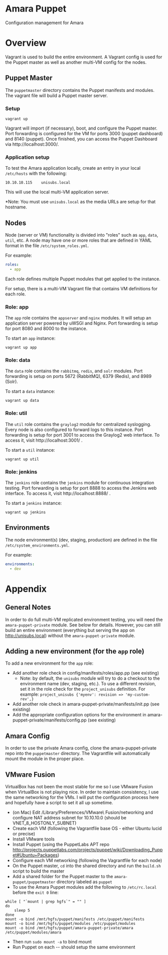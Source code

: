 # Amara Puppet

Configuration management for Amara

# Overview

Vagrant is used to build the entire environment.  A Vagrant config is used for the Puppet master as well as another multi-VM config for the nodes.

## Puppet Master

The `puppetmaster` directory contains the Puppet manifests and modules.  The vagrant file will build a Puppet master server.

### Setup

`vagrant up`

Vagrant will import (if necessary), boot, and configure the Puppet master.  Port forwarding is configured for the VM for ports 3000 (puppet dashboard) and 8140 (puppet).  Once finished, you can access the Puppet Dashboard via http://localhost:3000/.

### Application setup

To test the Amara application locally, create an entry in your local `/etc/hosts` with the following:

`10.10.10.115    unisubs.local`

This will use the local multi-VM application server.

*Note: You must use `unisubs.local` as the media URLs are setup for that hostname.

## Nodes

Node (server or VM) functionality is divided into "roles" such as `app`, `data`, `util`, etc.  A node may have one or more roles that are defined in YAML format in the file `/etc/system_roles.yml`.

For example:

```yaml
roles:
  - app
```

Each role defines multiple Puppet modules that get applied to the instance.

For setup, there is a multi-VM Vagrant file that contains VM definitions for each role.

### Role: app

The `app` role contains the `appserver` and `nginx` modules.  It will setup an application server powered by uWSGI and Nginx.  Port forwarding is setup for port 8080 and 8000 to the instance.

To start an `app` instance:

`vagrant up app`

### Role: data

The `data` role contains the `rabbitmq`, `redis`, and `solr` modules.  Port forwarding is setup on ports 5672 (RabbitMQ), 6379 (Redis), and 8989 (Solr).

To start a `data` instance:

`vagrant up data`

### Role: util

The `util` role contains the `graylog2` module for centralized syslogging.  Every node is also configured to forward logs to this instance.  Port forwarding is setup for port 3001 to access the Graylog2 web interface.  To access it, visit http://localhost:3001/ .

To start a `util` instance:

`vagrant up util`

### Role: jenkins

The `jenkins` role contains the `jenkins` module for continuous integration testing.  Port forwarding is setup for port 8888 to access the Jenkins web interface.  To access it, visit http://localhost:8888/ .

To start a `jenkins` instance:

`vagrant up jenkins`

## Environments

The node environment(s) (dev, staging, production) are defined in the file `/etc/system_environments.yml`.

For example:
```yaml
environments:
  - dev
```

# Appendix

## General Notes

In order to do full multi-VM replicated environment testing, you will need the `amara-puppet-private` module.  See below for details.  However, you can still build an entire environment (everything but serving the app on http://unisubs.local) without the `amara-puppet-private` module.

## Adding a new environment (for the `app` role)

To add a new environment for the `app` role:

* Add another role check in config/manifests/roles/app.pp (see existing)
  * Note: by default, the `unisubs` module will try to do a checkout to the environment name (dev, staging, etc.).  To use a different revision, set it in the role check for the `project_unisubs` definition.  For example: `project_unisubs {'myenv': revision => 'my-custom-rev',}`
* Add another role check in amara-puppet-private/manifests/init.pp (see existing)
* Add the appropriate configuration options for the environment in amara-puppet-private/manifests/config.pp (see existing)

## Amara Config
In order to use the private Amara config, clone the amara-puppet-private repo into the `puppetmaster` directory.  The Vagrantfile will automatically mount the module in the proper place.

## VMware Fusion
VirtualBox has not been the most stable for me so I use VMware Fusion when VirtualBox is not playing nice.  In order to maintain consistency, I use the same networking for the VMs.  I will put the configuration process here and hopefully have a script to set it all up sometime.

* (on Mac) Edit /Library/Preferences/VMware\ Fusion/networking and configure NAT address subnet for 10.10.10.0 (should be VNET_8_HOSTONLY_SUBNET)
* Create each VM (following the Vagrantfile base OS - either Ubuntu lucid or precise)
* Install VMware tools
* Install Puppet (using the PuppetLabs APT repo http://projects.puppetlabs.com/projects/puppet/wiki/Downloading_Puppet#Ubuntu+Packages)
* Configure each VM networking (following the Vagrantfile for each node)
* On the Puppet master, `cd` into the shared directory and run the `build.sh` script to build the master
* Add a shared folder for the Puppet master to the `amara-puppet/puppetmaster` directory labeled as `puppet`
* To use the Amara Puppet modules add the following to `/etc/rc.local` before the `exit 0` line:

```
while [ "`mount | grep hgfs`" = "" ]
do
    sleep 5
done
mount -o bind /mnt/hgfs/puppet/manifests /etc/puppet/manifests
mount -o bind /mnt/hgfs/puppet/modules /etc/puppet/modules
mount -o bind /mnt/hgfs/puppet/amara-puppet-private/amara /etc/puppet/modules/amara
```
* Then run `sudo mount -a` to bind mount
* Run Puppet on each -- should setup the same environment
